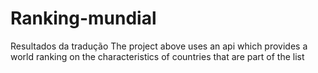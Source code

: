# Ranking-mundial

Resultados da tradução
The project above uses an api which provides a world ranking on the characteristics of countries that are part of the list 
